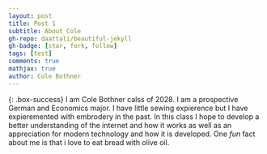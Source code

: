 ```yaml
---
layout: post
title: Post 1
subtitle: About Cole 
gh-repo: daattali/beautiful-jekyll
gh-badge: [star, fork, follow]
tags: [test]
comments: true
mathjax: true
author: Cole Bothner
---
```


{: .box-success}
I am Cole Bothner calss of 2028. I am a prospective German and Economics major. I have little sewing expierence but I have expieremented with embrodery in the past. In this class I hope to develop a better understanding of the internet and how it works as well as an appreciation for modern technology and how it is developed. One _fun_ fact about me is that i love to eat bread with olive oil. 

